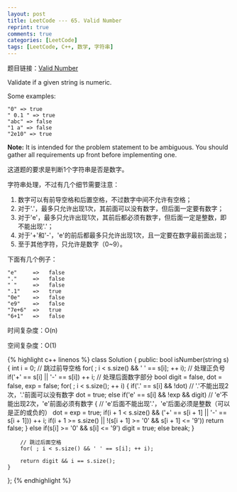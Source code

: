```yaml
---
layout: post
title: LeetCode --- 65. Valid Number
reprint: true
comments: true
categories: [LeetCode]
tags: [LeetCode, C++, 数学, 字符串]
---
```



题目链接：[Valid Number](https://oj.leetcode.com/problems/valid-number/ ) 

Validate if a given string is numeric. 

Some examples: 

    "0" => true 
    " 0.1 " => true 
    "abc" => false 
    "1 a" => false 
    "2e10" => true 

**Note:** It is intended for the problem statement to be ambiguous. You should gather all requirements up front before implementing one. 

这道题的要求是判断1个字符串是否是数字。

字符串处理，不过有几个细节需要注意：

1. 数字可以有前导空格和后置空格，不过数字中间不允许有空格；
2. 对于'.'，最多只允许出现1次，其前面可以没有数字，但后面一定要有数字；
3. 对于'e'，最多只允许出现1次，其前后都必须有数字，但后面一定是整数，即不能出现'.'；
4. 对于'+'和'-'，'e'的前后都最多只允许出现1次，且一定要在数字最前面出现；
5. 至于其他字符，只允许是数字（0~9）。

下面有几个例子：

    "e"     =>   false
    "."     =>   false
    " "     =>   false
    ".1"    =>   true
    "0e"    =>   false
    "e9"    =>   false
    "7e+6"  =>   true
    "6+1"   =>   false

时间复杂度：O(n)

空间复杂度：O(1)

{% highlight c++ linenos %}
class Solution
{
public:
    bool isNumber(string s)
    {
        int i = 0;
        // 跳过前导空格
        for( ; i < s.size() && ' ' == s[i]; ++ i);
        // 处理正负号
        if('+' == s[i] || '-' == s[i])
            ++ i;
        // 处理后面数字部分
        bool digit = false, dot = false, exp = false;
        for( ; i < s.size(); ++ i)
        {
            if('.' == s[i] && !dot) // '.'不能出现2次，'.'前面可以没有数字
                dot = true;
            else if('e' == s[i] && !exp && digit) // 'e'不能出现2次，'e'前面必须有数字
            {
                // 'e'后面不能出现'.'，'e'后面必须是整数（可以是正的或负的）
                dot = exp = true;
                if(i + 1 < s.size() && ('+' == s[i + 1] || '-' == s[i + 1]))
                    ++ i;
                if(i + 1 >= s.size() || !(s[i + 1] >= '0' && s[i + 1] <= '9'))
                    return false;
            }
            else if(s[i] >= '0' && s[i] <= '9')
                digit = true;
            else
                break;
        }
        
        // 跳过后面空格
        for( ; i < s.size() && ' ' == s[i]; ++ i);
        
        return digit && i == s.size();
    }
};
{% endhighlight %}
